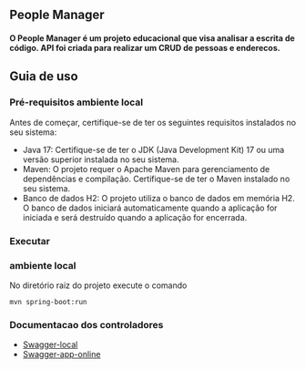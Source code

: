 ## People Manager

#### O People Manager é um projeto educacional que visa analisar a escrita de código. API foi criada para realizar um CRUD de pessoas e enderecos.

## <a name="guia-de-uso"></a>Guia de uso
### <a name="pre-requisitos-local"></a>Pré-requisitos ambiente local
Antes de começar, certifique-se de ter os seguintes requisitos instalados no seu sistema:

- Java 17: Certifique-se de ter o JDK (Java Development Kit) 17 ou uma versão superior instalada no seu sistema.
- Maven: O projeto requer o Apache Maven para gerenciamento de dependências e compilação. Certifique-se de ter o Maven instalado no seu sistema.
- Banco de dados H2: O projeto utiliza o banco de dados em memória H2. O banco de dados iniciará automaticamente quando a aplicação for iniciada e será destruído quando a aplicação for encerrada.

### <a name="executar-api"></a>Executar
### <a name="ambiente-local"></a>ambiente local
No diretório raiz do projeto execute o comando
````
mvn spring-boot:run  
````

### Documentacao dos controladores
* [Swagger-local](http://localhost:8080/swagger-ui/index.html)
* [Swagger-app-online](http://18.230.129.80:8080/people-manager/swagger-ui/index.html)
